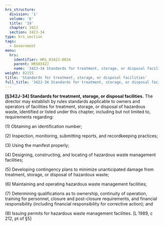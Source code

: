 ```yaml
---
hrs_structure:
  division: '1'
  volume: '6'
  title: '19'
  chapter: 342J
  section: 342J-34
type: hrs_section
tags:
  - Government
menu:
  hrs:
    identifier: HRS_0342J-0034
    parent: HRS0342J
    name: '342J-34 Standards for treatment, storage, or disposal facilities'
weight: 82155
title: 'Standards for treatment, storage, or disposal facilities'
full_title: '342J-34 Standards for treatment, storage, or disposal facilities'
---
```

**[§342J-34] Standards for treatment, storage, or disposal facilities.** The director may establish by rules standards applicable to owners and operators of facilities for treatment, storage, or disposal of hazardous waste, identified or listed under this chapter, including but not limited to, requirements regarding:

(1) Obtaining an identification number;

(2) Inspection, monitoring, submitting reports, and recordkeeping practices;

(3) Using the manifest properly;

(4) Designing, constructing, and locating of hazardous waste management facilities;

(5) Developing contingency plans to minimize unanticipated damage from treatment, storage, or disposal of hazardous waste;

(6) Maintaining and operating hazardous waste management facilities;

(7) Determining qualifications as to ownership, continuity of operation, training for personnel, closure and post-closure requirements, and financial responsibility (including financial responsibility for corrective action); and

(8) Issuing permits for hazardous waste management facilities. [L 1989, c 212, pt of §5]